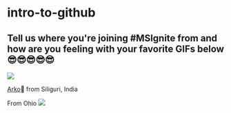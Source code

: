 # intro-to-github

## Tell us where you're joining #MSIgnite from and how are you feeling with your favorite GIFs below 😎😎😎😎😎
![](https://media.giphy.com/media/l41JK10Ccw26RV9PW/giphy.gif)

[Arko](https://twitter.com/arkodyutisaha)📍 from Siliguri, India 

From Ohio
![](https://media.giphy.com/media/6mGtyl4bpgEucgCFhU/giphy.gif)
